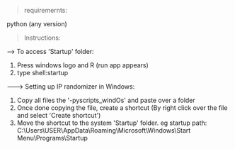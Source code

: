 > requiremernts:

python (any version)

> Instructions:

--> To access 'Startup' folder:
  
  1) Press windows logo and R (run app appears)
  2) type shell:startup 

---> Setting up IP randomizer in Windows:
   1) Copy all files the '-pyscripts_windOs' and paste over a folder
   2) Once done copying the file, create a shortcut (By right click over the file and select 'Create shortcut')
   3) Move the shortcut to the system 'Startup' folder.
      eg startup path:  C:\Users\USER\AppData\Roaming\Microsoft\Windows\Start Menu\Programs\Startup

